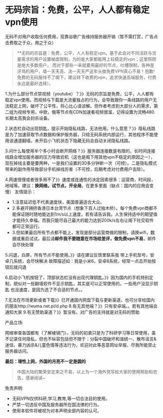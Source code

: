 # 无码宗旨：免费，公平，人人都有稳定vpn使用

无码不对用户收取任何费用，现靠谷歌广告维持服务器开销（暂不需打赏，广告点击费取之于众，用之于众）
> **无码的宗旨是：免费，公平，人人有稳定vpn。基于此会对不同活跃与流量需求的用户设置梯度限制，为的是大家都能用上较稳定的vpn；这里照顾是绝大多数用户，
而对于那些一来就要用最好的节点，吐槽限制，各种差评骂的用户，墙一天天高、法一天天严这年头做免费VPN真心不易！抱歉!免费的无码服侍不了阁下，建议转下收费的vpn，追求快速高端服务，付费永远是最好选择）。

1.为什么部分节点禁视频（youtube）？》》无码的宗旨是免费，公平，人人都有稳定vpn使用。而视频与下载是大流量独占的行为，会导致跟你一条线路的用户无法稳定上网，破坏了公平性，将心比心请谅解。但作者考虑到大部分人的需求，第二组为视频专用，中欧，俄等节点有CDN加速看视频很溜，记得设置为流畅480.长期太高我会封杀设备。

2.状态栏自动出现钥匙，提示开始隐私线路，无法他用。什么意思？》》隐私线路是为了加速获取节点数据和保护服务器，只给无码系统内部运行，其他程序不能使用该通道翻墙。未开启小飞机状态下隐藏无码会自动关闭隐私线路。

3.问什么每使用半个多小时会断开网络？》》服务器连接数是有限的，长时间连接线路会增加服务器的压力导致宕机（这也是阁下用其他vpn不稳定的原因之一），现在掉线主要是要两种，一是我们设置的30多分钟断一次（可控）。二是隐私模式带来的副作用导致部分手机掉线厉害（不可控，后期考虑对付费用户去除）。

4.网速很慢或者很多用不了》》速度或连通性的决定因素很多：运营商，时间段，地域等。建议：**换网络，试节点，开全局**，在更多里面（缺点：国内的应用会变慢）
友情提示：
* 1.注意延迟低不代表速度快，美国普遍适合大众。
* 2.多避开拥挤香港日本台湾节点（想象下百人过独木桥）。每个免费vpn商都不能保证随时随地能达到1m/s以上速度，若有请告诉我。人生保持适中的期望值才能持久幸福。而我只能尽自己最大的能力达到200k/s左右让阁下社交软件都可正常运行。
* 3.但如果最后所有节点都不能上，发现是部分运营商做的限制，请换wifi，数据或重启试试，最后请**邮件我不要随意在市场给差评，做免费vpn不易**，邮件会尽快处理

5.闪退，白屏，所有节点不能使用。》》请在建议反馈里联系我
带上手机型号，安卓几系统，会尽快解决
故障描述如：我是小米6，安卓8系统，经常一点击开始按钮后就闪退

6.启动小飞机按钮了，顶部状态栏没有出现代理钥匙。》》因为国内的手机特别定制，貌似对一些翻墙软件不显示钥匙，其实是可以正常使用的。一些用户没显示钥匙
也没速度，是因为选了不合适的节点。。

7.无法在市场更新或者下载》》已开通国内网盘下载与更新渠道，也可分享给国内的朋友http://wuma.net.pl/d.php
8.有无其他端？》》只有安卓端。。若有其他端会通知大家
9.有无赞助渠道？》》暂没有。对广告的支持就是对无码的赞助

产品立场:
> 
网络审查各国都有（了解棱镜门）。无码的初衷只是为了科研学习等日常使用，虽不记录任何隐私，但也不纵容包括但不限于：分裂中国破坏和谐统一、散布谣言&迷信、暴力凶杀&儿童色情等违法行为，欢迎对此等恶意网址举报，尽我所能禁止服务器访问。

**最后：理性上网，外国的月亮不一定是圆的**
> 中国大陆的繁荣安定来之不易，以上为一个海外党写给大家的使用帮助和忠告，感谢阅读~

免责声明:
> 
* 无码VPN仅供科研,学习,教育,等一切合法目的使用。
* 严禁一切违反中国及服务器所在国法律的行为。
* 使用本软件将被视为对本声明全部内容的认可。
